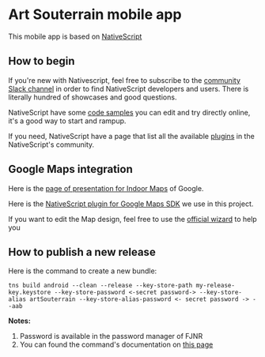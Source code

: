 # Art Souterrain mobile app

This mobile app is based on [NativeScript](https://docs.nativescript.org/)

## How to begin

If you're new with Nativescript, feel free to subscribe to the [community Slack channel](somenativescriptcommunity.slack.com) in order to find NativeScript developers and users. There is literally hundred of showcases and good questions.

NativeScript have some [code samples](https://market.nativescript.org/?tab=samples&framework=all_frameworks&category=all_samples) you can edit and try directly online, it's a good way to start and rampup.

If you need, NativeScript have a page that list all the available [plugins](https://market.nativescript.org/?tab=plugins) in the NativeScript's community.

## Google Maps integration

Here is the [page of presentation for Indoor Maps](https://www.google.com/maps/about/partners/indoormaps/) of Google.

Here is the [NativeScript plugin for Google Maps SDK](https://github.com/dapriett/nativescript-google-maps-sdk) we use in this project.

If you want to edit the Map design, feel free to use the [official wizard](https://mapstyle.withgoogle.com/) to help you

## How to publish a new release

Here is the command to create a new bundle:

```
tns build android --clean --release --key-store-path my-release-key.keystore --key-store-password <-secret password-> --key-store-alias artSouterrain --key-store-alias-password <- secret password -> --aab
```

**Notes:**
1. Password is available in the password manager of FJNR
2. You can found the command's documentation on [this page](https://docs.nativescript.org/tooling/docs-cli/project/testing/build-android#tns-build-android)

